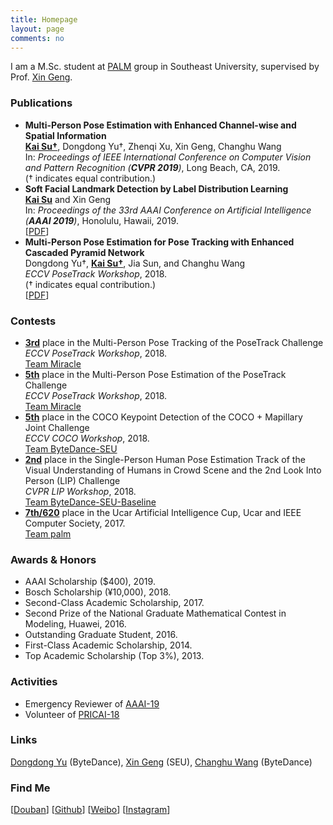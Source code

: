 ```yaml
---
title: Homepage
layout: page
comments: no
---
```


I am a M.Sc. student at [PALM](http://palm.seu.edu.cn) group in Southeast University, supervised by Prof. [Xin Geng](http://palm.seu.edu.cn/xgeng/).

### Publications

- <b>Multi-Person Pose Estimation with Enhanced Channel-wise and Spatial Information</b> <br>
<u><b>Kai Su&dagger;</b></u>, Dongdong Yu&dagger;, Zhenqi Xu, Xin Geng, Changhu Wang <br>
In: <i>Proceedings of IEEE International Conference on Computer Vision and Pattern Recognition (<b>CVPR 2019</b>)</i>, Long Beach, CA, 2019. <br>
(&dagger; indicates equal contribution.)
- <b>Soft Facial Landmark Detection by Label Distribution Learning</b> <br>
<u><b>Kai Su</b></u> and Xin Geng <br>
In: <i>Proceedings of the 33rd AAAI Conference on Artificial Intelligence (<b>AAAI 2019</b>)</i>, Honolulu, Hawaii, 2019. <br>
[[PDF](http://palm.seu.edu.cn/xgeng/files/aaai19b.pdf)]
- <b>Multi-Person Pose Estimation for Pose Tracking with Enhanced Cascaded Pyramid Network</b> <br>
Dongdong Yu&dagger;, <u><b>Kai Su&dagger;</b></u>, Jia Sun, and Changhu Wang <br>
<i>ECCV PoseTrack Workshop</i>, 2018. <br>
(&dagger; indicates equal contribution.) <br>
[[PDF](http://openaccess.thecvf.com/content_eccv_2018_workshops/w9/html/Yu_Multi-Person_Pose_Estimation_for_Pose_Tracking_with_Enhanced_Cascaded_Pyramid_ECCVW_2018_paper.html)]

### Contests

- <u><b>3rd</b></u> place in the Multi-Person Pose Tracking of the PoseTrack Challenge <br>
<i>ECCV PoseTrack Workshop</i>, 2018. <br>
[Team Miracle](https://posetrack.net/workshops/eccv2018/posetrack_eccv_2018_results.html)
- <u><b>5th</b></u> place in the Multi-Person Pose Estimation of the PoseTrack Challenge <br>
<i>ECCV PoseTrack Workshop</i>, 2018. <br>
[Team Miracle](https://posetrack.net/workshops/eccv2018/posetrack_eccv_2018_results.html)
- <u><b>5th</b></u> place in the COCO Keypoint Detection of the COCO + Mapillary Joint Challenge <br>
<i>ECCV COCO Workshop</i>, 2018. <br>
[Team ByteDance-SEU](http://cocodataset.org/#keypoints-leaderboard)
- <u><b>2nd</b></u> place in the Single-Person Human Pose Estimation Track of the Visual Understanding of Humans
in Crowd Scene and the 2nd Look Into Person (LIP) Challenge <br>
<i>CVPR LIP Workshop</i>, 2018. <br>
[Team ByteDance-SEU-Baseline](http://sysu-hcp.net/lip/pose_lb.php?type=2)
- <u><b>7th/620</b></u> place in the Ucar Artificial Intelligence Cup, Ucar and IEEE Computer Society, 2017. <br>
[Team palm](https://www.biendata.com/competition/UAI/final-leaderboard/)

### Awards & Honors

- AAAI Scholarship ($400), 2019.
- Bosch Scholarship (¥10,000), 2018.
- Second-Class Academic Scholarship, 2017.
- Second Prize of the National Graduate Mathematical Contest in Modeling, Huawei, 2016.
- Outstanding Graduate Student, 2016.
- First-Class Academic Scholarship, 2014.
- Top Academic Scholarship (Top 3%), 2013.

### Activities

- Emergency Reviewer of [AAAI-19](https://aaai.org/Conferences/AAAI-19/)
- Volunteer of [PRICAI-18](http://cse.seu.edu.cn/pricai18/tutorials.html)

### Links

[Dongdong Yu](https://miracle-fmh.github.io/) (ByteDance), [Xin Geng](http://palm.seu.edu.cn/xgeng/) (SEU), [Changhu Wang](http://chw.azurewebsites.net/) (ByteDance)

### Find Me

[[Douban](https://www.douban.com/people/81024152/)] [[Github](https://github.com/7color94)] [[Weibo](https://weibo.com/2902370675)] [[Instagram](https://www.instagram.com/7color94/)]